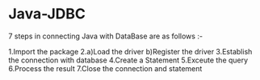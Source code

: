 # Java-JDBC

7 steps in connecting Java with DataBase are as follows :-

1.Import the package
2.a)Load the driver
  b)Register the driver
3.Establish the connection with database
4.Create a Statement
5.Exceute the query
6.Process the result
7.Close the connection and statement
